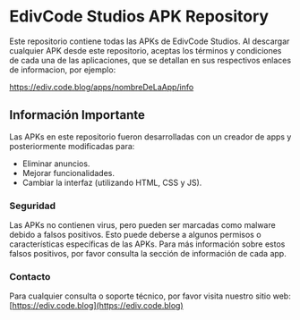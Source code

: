 # EdivCode Studios APK Repository

Este repositorio contiene todas las APKs de EdivCode Studios. Al descargar cualquier APK desde este repositorio, aceptas los términos y condiciones de cada una de las aplicaciones, que se detallan en sus respectivos enlaces de informacion, por ejemplo:

https://ediv.code.blog/apps/nombreDeLaApp/info

## Información Importante

Las APKs en este repositorio fueron desarrolladas con un creador de apps y posteriormente modificadas para:
- Eliminar anuncios.
- Mejorar funcionalidades.
- Cambiar la interfaz (utilizando HTML, CSS y JS).

### Seguridad

Las APKs no contienen virus, pero pueden ser marcadas como malware debido a falsos positivos. Esto puede deberse a algunos permisos o características específicas de las APKs. Para más información sobre estos falsos positivos, por favor consulta la sección de información de cada app.

### Contacto

Para cualquier consulta o soporte técnico, por favor visita nuestro sitio web:
[https://ediv.code.blog](https://ediv.code.blog)
